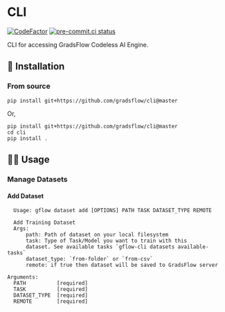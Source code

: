 # CLI
[![CodeFactor](https://www.codefactor.io/repository/github/gradsflow/automl/badge)](https://www.codefactor.io/repository/github/gradsflow/automl)
[![pre-commit.ci status](https://results.pre-commit.ci/badge/github/gradsflow/cli/main.svg)](https://results.pre-commit.ci/latest/github/gradsflow/cli/main)

CLI for accessing GradsFlow Codeless AI Engine.

## 📀 Installation

[comment]: <> (### Using pip &#40;recommended&#41;)

[comment]: <> (`pip install -U gflow_cli==0.1.0a0`)

### From source

```
pip install git+https://github.com/gradsflow/cli@master
```

Or,

```
pip install git+https://github.com/gradsflow/cli@master
cd cli
pip install .
```

## 🧑‍💻 Usage

### Manage Datasets

#### Add Dataset

```
  Usage: gflow dataset add [OPTIONS] PATH TASK DATASET_TYPE REMOTE

  Add Training Dataset
  Args:
      path: Path of dataset on your local filesystem
      task: Type of Task/Model you want to train with this
      dataset. See available tasks `gflow-cli datasets available-tasks`
      dataset_type: `from-folder` or `from-csv`
      remote: if true then dataset will be saved to GradsFlow server

Arguments:
  PATH          [required]
  TASK          [required]
  DATASET_TYPE  [required]
  REMOTE        [required]
```
